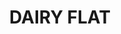 ---
lastmod: '2025-04-06T06:05:20+00:00'
latitude: -28.499375
layout: suburb
longitude: 152.88504
postcode: '2474'
state: NSW
title: DAIRY FLAT
url: /nsw/dairy-flat/
---